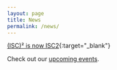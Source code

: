 ```yaml
---
layout: page
title: News
permalink: /news/
---
```


[(ISC)² is now ISC2](https://www.isc2.org/Insights/2023/08/cybersecurity-is-evolving-so-are-we){:target="\_blank"}

Check out our [upcoming events](/Meetings/).
